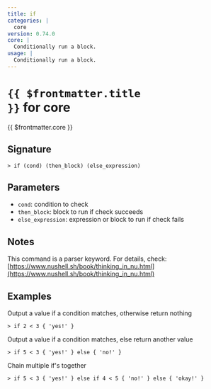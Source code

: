 ```yaml
---
title: if
categories: |
  core
version: 0.74.0
core: |
  Conditionally run a block.
usage: |
  Conditionally run a block.
---
```


# <code>{{ $frontmatter.title }}</code> for core

<div class='command-title'>{{ $frontmatter.core }}</div>

## Signature

```> if (cond) (then_block) (else_expression)```

## Parameters

 -  `cond`: condition to check
 -  `then_block`: block to run if check succeeds
 -  `else_expression`: expression or block to run if check fails

## Notes
This command is a parser keyword. For details, check:
  [https://www.nushell.sh/book/thinking_in_nu.html](https://www.nushell.sh/book/thinking_in_nu.html)
## Examples

Output a value if a condition matches, otherwise return nothing
```shell
> if 2 < 3 { 'yes!' }
```

Output a value if a condition matches, else return another value
```shell
> if 5 < 3 { 'yes!' } else { 'no!' }
```

Chain multiple if's together
```shell
> if 5 < 3 { 'yes!' } else if 4 < 5 { 'no!' } else { 'okay!' }
```
